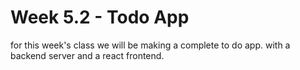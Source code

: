 # Week 5.2 - Todo App

for this week's class we will be making a complete to do app. with a backend server and a react frontend.